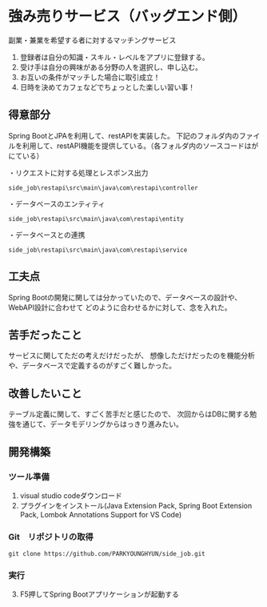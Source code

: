 # 強み売りサービス（バッグエンド側）
副業・兼業を希望する者に対するマッチングサービス
1. 登録者は自分の知識・スキル・レベルをアプリに登録する。
2. 受け手は自分の興味がある分野の人を選択し、申し込む。
3. お互いの条件がマッチした場合に取引成立！
4. 日時を決めてカフェなどでちょっとした楽しい習い事！

## 得意部分
Spring BootとJPAを利用して、restAPIを実装した。
下記のフォルダ内のファイルを利用して、restAPI機能を提供している。（各フォルダ内のソースコードはがにている）

・リクエストに対する処理とレスポンス出力
```
side_job\restapi\src\main\java\com\restapi\controller
```

・データベースのエンティティ
```
side_job\restapi\src\main\java\com\restapi\entity
```

・データベースとの連携
```
side_job\restapi\src\main\java\com\restapi\service
```

## 工夫点
Spring Bootの開発に関しては分かっていたので、データベースの設計や、WebAPI設計に合わせて
どのように合わせるかに対して、念を入れた。

## 苦手だったこと
サービスに関してただの考えだけだったが、
想像しただけだったのを機能分析や、データベースで定義するのがすごく難しかった。

## 改善したいこと
テーブル定義に関して、すごく苦手だと感じたので、
次回からはDBに関する勉強を通じて、データモデリングからはっきり進みたい。

## 開発構築
### ツール準備
1. visual studio codeダウンロード
2. プラグインをインストール(Java Extension Pack, Spring Boot Extension Pack, Lombok Annotations Support for VS Code)

###  Git　リポジトリの取得
```
git clone https://github.com/PARKYOUNGHYUN/side_job.git
```

### 実行
3. F5押してSpring Bootアプリケーションが起動する
